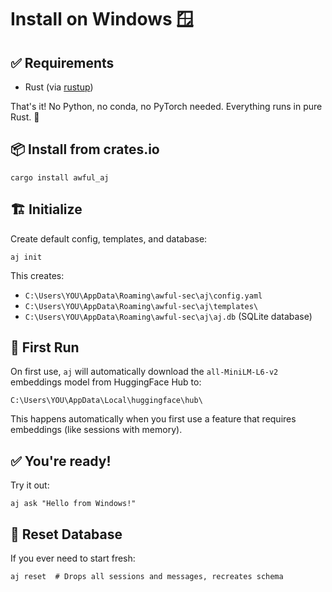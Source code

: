 # Install on Windows 🪟

## ✅ Requirements
- Rust (via [rustup](https://rustup.rs/))

That's it! No Python, no conda, no PyTorch needed. Everything runs in pure Rust. 🦀

## 📦 Install from crates.io

```shell
cargo install awful_aj
```

## 🏗️ Initialize

Create default config, templates, and database:

```shell
aj init
```

This creates:
- `C:\Users\YOU\AppData\Roaming\awful-sec\aj\config.yaml`
- `C:\Users\YOU\AppData\Roaming\awful-sec\aj\templates\`
- `C:\Users\YOU\AppData\Roaming\awful-sec\aj\aj.db` (SQLite database)

## 🤖 First Run

On first use, `aj` will automatically download the `all-MiniLM-L6-v2` embeddings model from HuggingFace Hub to:

`C:\Users\YOU\AppData\Local\huggingface\hub\`

This happens automatically when you first use a feature that requires embeddings (like sessions with memory).

## ✅ You're ready!

Try it out:

```shell
aj ask "Hello from Windows!"
```

## 🔄 Reset Database

If you ever need to start fresh:

```shell
aj reset  # Drops all sessions and messages, recreates schema
